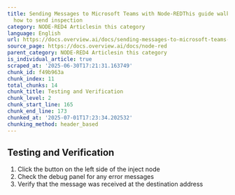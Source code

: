 ```yaml
---
title: Sending Messages to Microsoft Teams with Node-REDThis guide walks you through
  how to send inspection
category: NODE-RED4 Articlesin this category
language: English
url: https://docs.overview.ai/docs/sending-messages-to-microsoft-teams-with-node-red
source_page: https://docs.overview.ai/docs/node-red
parent_category: NODE-RED4 Articlesin this category
is_individual_article: true
scraped_at: '2025-06-30T17:21:31.163749'
chunk_id: f49b963a
chunk_index: 11
total_chunks: 14
chunk_title: Testing and Verification
chunk_level: 2
chunk_start_line: 165
chunk_end_line: 173
chunked_at: '2025-07-01T17:23:34.202532'
chunking_method: header_based
---
```


## Testing and Verification

  1. Click the button on the left side of the inject node
  2. Check the debug panel for any error messages
  3. Verify that the message was received at the destination address



